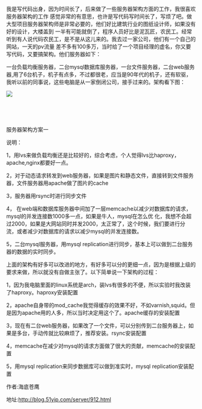 我是写代码出身，因为时间长了，后来做了一些服务器架构方面的工作，我很喜欢服务器架构的工作 感觉非常的有意思，也许是写代码写时间长了，写烦了吧。做大型项目服务器架构师是非常必要的，他们好比建筑行业的图纸设计师，如果没有好的设计，大楼盖到 一半有可能就倒了，程序人员好比是泥瓦匠，农民工。经常听到有人说代码农民工，是不是从这儿来的。我去过一家公司，他们有一个自己的网站，一天的pv流量 差不多有100多万，当时给了一个项目经理的虚名，你又要写代码，又要搞架构。他们服务器如下：

一台负载均衡服务器，二台mysql数据库服务器，一台文件服务器，二台web服务器,用了6台机子，机子有点多，不过都很老，应当是90年代的机子，还有软驱，我听以前的同事说，这些电脑是从一家倒闭公司，接手过来的。架构看下图：

![](https://gitee.com/hxc8/images8/raw/master/img/202407191108084.jpg)

 

 

服务器架构方案一

说明：

1，用lvs来做负载均衡还是比较好的，综合考虑，个人觉得lvs比haproxy，apache,nginx都要好一点。

2，对于动态请求转发到web服务器，如果是图片和静态文件，直接转到文件服务器，文件服务器用apache做了图片的cache

3，服务器用rsync时进行同步文件

4， 在web端和数据库服务器中间加了一层memcache以减少对数据库的请求，mysql的并发连接数1000多一点，如果是牛人，mysql在怎么优 化，我想不会超过2000，如果是大网站同时并发2000，太正常了，这个时候，我们要进行分流，或者减少对数据库的请求以减少mysql的并发连接数。

5，二台mysql服务器，用mysql replication进行同步，基本上可以做到二台服务器的数据的实时同步。

上面的架构有好多可以改进的地方，有好多可以分的更细一点，因为是根据上级的要求来做，所以就没有自做主张了。以下简单说一下架构的过程：

1，因为我电脑里面的linux系统是arch，装lvs有很多的不便，所以实验时我改装了haproxy。haproxy安装配置

2，apache自身带的mod_cache我觉得缓存的效果不好，不如varnish,squid。但是因为apache用的人多，所以当时决定用这个了。apache缓存的安装配置

3，现在有二台web服务器，如果改了一个文件，可以分别传到二台服务器上，如果是多台，手动传就比较麻烦了，推荐安装。rsync安装配置

4，memcache在减少对mysql的请求方面做了很大的贡献，memcache的安装配置

5，用mysql replication来同步数据库可以做到准实时，mysql replication安装配置



作者:海底苍鹰

地址:http://blog.51yip.com/server/912.html